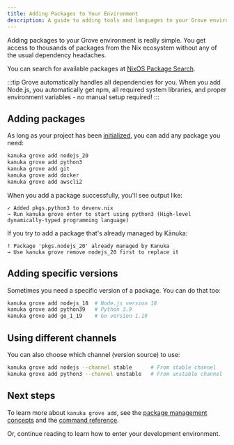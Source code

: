 ```yaml
---
title: Adding Packages to Your Environment
description: A guide to adding tools and languages to your Grove environment using Kānuka.
---
```


Adding packages to your Grove environment is really simple. You get access to thousands of packages from the Nix ecosystem without any of the usual dependency headaches.

You can search for available packages at [NixOS Package Search](https://search.nixos.org/packages).

:::tip
Grove automatically handles all dependencies for you. When you add Node.js, you automatically get npm, all required system libraries, and proper environment variables - no manual setup required!
:::

## Adding packages

As long as your project has been [initialized](/grove-guides/environment-init), you can add any package you need:

```bash
kanuka grove add nodejs_20
kanuka grove add python3
kanuka grove add git
kanuka grove add docker
kanuka grove add awscli2
```

When you add a package successfully, you'll see output like:

```
✓ Added pkgs.python3 to devenv.nix
→ Run kanuka grove enter to start using python3 (High-level dynamically-typed programming language)
```

If you try to add a package that's already managed by Kānuka:

```
! Package 'pkgs.nodejs_20' already managed by Kanuka
→ Use kanuka grove remove nodejs_20 first to replace it
```

## Adding specific versions

Sometimes you need a specific version of a package. You can do that too:

```bash
kanuka grove add nodejs_18  # Node.js version 18
kanuka grove add python39   # Python 3.9
kanuka grove add go_1_19    # Go version 1.19
```

## Using different channels

You can also choose which channel (version source) to use:

```bash
kanuka grove add nodejs --channel stable      # From stable channel
kanuka grove add python3 --channel unstable   # From unstable channel
```

## Next steps

To learn more about `kanuka grove add`, see the [package management concepts](/concepts/grove-packages) and the [command reference](/reference/references).

Or, continue reading to learn how to enter your development environment.